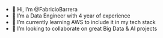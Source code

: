 - 👋 Hi, I’m @FabricioBarrera
- 👀 I’m a Data Engineer with 4 year of experience
- 🌱 I’m currently learning AWS to include it in my tech stack
- 💞️ I’m looking to collaborate on great Big Data & AI projects

<!---
FabricioBarrera/FabricioBarrera is a ✨ special ✨ repository because its `README.md` (this file) appears on your GitHub profile.
You can click the Preview link to take a look at your changes.
--->
